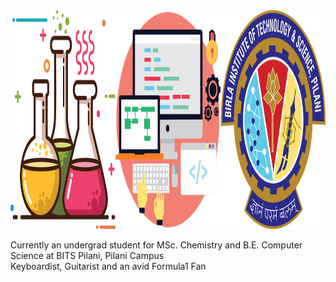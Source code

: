 <img src="https://github.com/iamishansharma/iamishansharma/blob/master/Banner.jpg" width="800" height="350">

Currently an undergrad student for MSc. Chemistry and B.E. Computer Science at BITS Pilani, Pilani Campus
<br />Keyboardist, Guitarist and an avid Formula1 Fan
